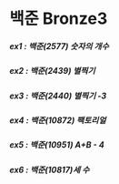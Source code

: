 # 백준 Bronze3

##### ex1 : 백준(2577) 숫자의 개수
##### ex2 : 백준(2439) 별찍기
##### ex3 : 백준(2440) 별찍기 -3
##### ex4 : 백준(10872) 팩토리얼
##### ex5 : 백준(10951) A+B - 4
##### ex6 : 백준(10817)세 수